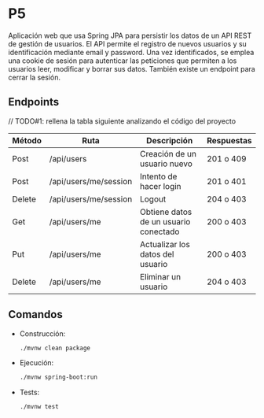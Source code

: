 # P5
Aplicación web que usa Spring JPA para persistir los datos de un API REST de gestión de usuarios.
El API permite el registro de nuevos usuarios y su identificación mediante email y password.
Una vez identificados, se emplea una cookie de sesión para autenticar las peticiones que permiten 
a los usuarios leer, modificar y borrar sus datos. También existe un endpoint para cerrar la sesión.  

## Endpoints

// TODO#1: rellena la tabla siguiente analizando el código del proyecto

| Método | Ruta                  | Descripción                           | Respuestas |
|--------|-----------------------|---------------------------------------|------------|
| Post   | /api/users            | Creación de un usuario nuevo          | 201 o 409  |
| Post   | /api/users/me/session | Intento de hacer login                | 201 o 401  |
| Delete | /api/users/me/session | Logout                                | 204 o 403  |
| Get    | /api/users/me         | Obtiene datos de un usuario conectado | 200 o 403  |
| Put    | /api/users/me         | Actualizar los datos del usuario      | 200 o 403  |
| Delete | /api/users/me         | Eliminar un usuario                   | 204 o 403  |


## Comandos 

- Construcción: 
  ```sh
  ./mvnw clean package
  ```

- Ejecución: 
  ```sh
  ./mvnw spring-boot:run
  ```

- Tests:
  ```sh
  ./mvnw test
  ```
